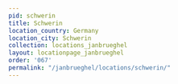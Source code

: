 ```yaml
---
pid: schwerin
title: Schwerin
location_country: Germany
location_city: Schwerin
collection: locations_janbrueghel
layout: locationpage_janbrueghel
order: '067'
permalink: "/janbrueghel/locations/schwerin/"
---
```

